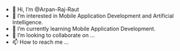 - 👋 Hi, I’m @Arpan-Raj-Raut
- 👀 I’m interested in Mobile Application Development and Artificial Intelligence.
- 🌱 I’m currently learning Mobile Application Development.
- 💞️ I’m looking to collaborate on ...
- 📫 How to reach me ...

<!---
Arpan-Raj-Raut/Arpan-Raj-Raut is a ✨ special ✨ repository because its `README.md` (this file) appears on your GitHub profile.
You can click the Preview link to take a look at your changes.
--->
